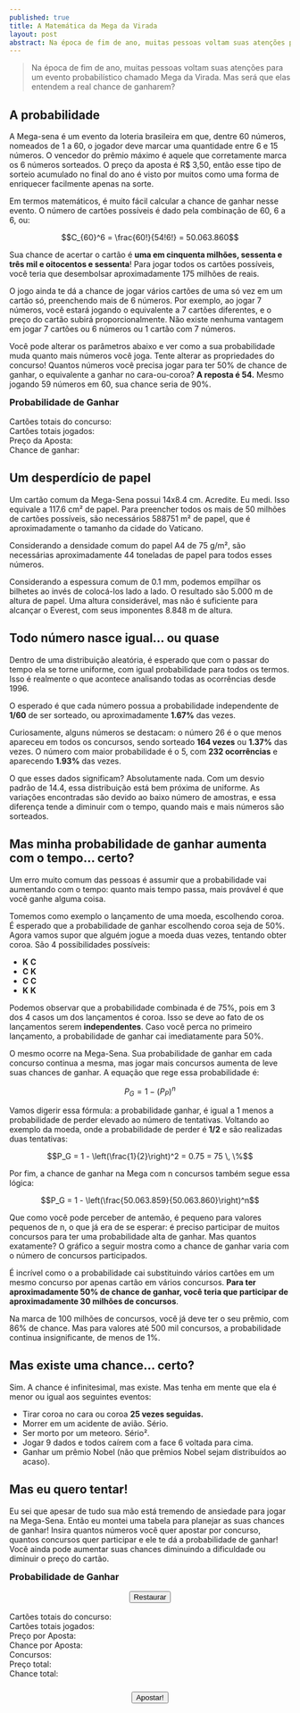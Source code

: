 ```yaml
---
published: true
title: A Matemática da Mega da Virada
layout: post
abstract: Na época de fim de ano, muitas pessoas voltam suas atenções para um evento probabilístico chamado Mega da Virada. Mas será que elas entendem a real chance de ganharem?
---
```


<!-- Include MathJax to render LaTeX. This might not work -->
<script type="text/x-mathjax-config">
  MathJax.Hub.Config({
      jax: ["input/TeX","output/SVG"],
      inlineMath: [['\(','\)']]
   });
</script>
<script type="text/javascript" id="MathJax-script" async
  src="https://cdn.jsdelivr.net/npm/mathjax@3/es5/tex-mml-chtml.js">
</script>

> Na época de fim de ano, muitas pessoas voltam suas atenções para um evento probabilístico chamado Mega da Virada. Mas será que elas entendem a real chance de ganharem?

## A probabilidade

A Mega-sena é um evento da loteria brasileira em que, dentre 60 números, nomeados de 1 a 60, o jogador deve marcar uma quantidade entre 6 e 15 números. O vencedor do prêmio máximo é aquele que corretamente marca os 6 números sorteados. O preço da aposta é R$ 3,50, então esse tipo de sorteio acumulado no final do ano é visto por muitos como uma forma de enriquecer facilmente apenas na sorte.

Em termos matemáticos, é muito fácil calcular a chance de ganhar nesse evento. O número de cartões possíveis é dado pela combinação de 60, 6 a 6, ou:

$$C_{60}^6 = \frac{60!}{54!6!} = 50.063.860$$

Sua chance de acertar o cartão é **uma em cinquenta milhões, sessenta e três mil e oitocentos e sessenta**! Para jogar todos os cartões possíveis, você teria que desembolsar aproximadamente 175 milhões de reais.

O jogo ainda te dá a chance de jogar vários cartões de uma só vez em um cartão só, preenchendo mais de 6 números. Por exemplo, ao jogar 7 números, você estará jogando o equivalente a 7 cartões diferentes, e o preço do cartão subirá proporcionalmente. Não existe nenhuma vantagem em jogar 7 cartões ou 6 números ou 1 cartão com 7 números.

Você pode alterar os parâmetros abaixo e ver como a sua probabilidade muda quanto mais números você joga. Tente alterar as propriedades do concurso! Quantos números você precisa jogar para ter 50% de chance de ganhar, o equivalente a ganhar no cara-ou-coroa? **A reposta é 54.** Mesmo jogando 59 números em 60, sua chance seria de 90%.

<div class="fancybox">
<h3 style="margin-top: 0rem; margin-bottom: 1rem">Probabilidade de Ganhar</h3>

<link href="https://cdnjs.cloudflare.com/ajax/libs/angularjs-slider/6.4.3/rzslider.css" rel="stylesheet">
<script src="https://ajax.googleapis.com/ajax/libs/angularjs/1.6.6/angular.min.js"></script>
<script src="https://cdnjs.cloudflare.com/ajax/libs/angularjs-slider/6.4.3/rzslider.min.js"></script>
<div id="myapp" ng-controller="TestController as vm">
    <rzslider rz-slider-model="vm.totais.value" rz-slider-options="vm.totais.options" style="margin-bottom: 1.5rem"></rzslider>
    <rzslider rz-slider-model="vm.numeros.value" rz-slider-options="vm.numeros.options"></rzslider>
</div>
<div style="margin-top: 1rem">Cartões totais do concurso: <b id="total_cards"></b></div>
<div>Cartões totais jogados: <b id="chosen_cards"></b></div>
<div>Preço da Aposta: <b id="preco"></b></div>
<div>Chance de ganhar: <b id="chance"></b></div>

<script>
var myApp = angular.module('myappdom', ['rzModule']);

myApp.controller('TestController', TestController);

var f = [];
function factorial (n) {
  if (n == 0 || n == 1)
    return 1;
  if (f[n] > 0)
    return f[n];
  return f[n] = factorial(n-1) * n;
}

function updateProbability (t, n) {
  var cards = Math.round(factorial(t)/factorial(t-6)/factorial(6));
  var chosen_cards = Math.round(factorial(n)/factorial(6)/factorial(n-6));
  var preco = chosen_cards * 3.5;
  var chance = chosen_cards/cards*100;
  document.getElementById("total_cards").innerHTML = cards;
  document.getElementById("chosen_cards").innerHTML = chosen_cards;
  document.getElementById("preco").innerHTML = 'R$ ' + preco.toFixed(2).replace(/(\d)(?=(\d{3})+\.)/g, '$1,');
  document.getElementById("chance").innerHTML = chance + '%';
}

function TestController() {
  var vm = this;

  vm.totais = {
    value: 60,
    options: {
      floor: 6,
      ceil: 70,
	  onChange: function(id) {
        vm.numeros.options.maxLimit = vm.totais.value;
		if(vm.numeros.value > vm.totais.value)
			vm.numeros.value = vm.totais.value;

        updateProbability(vm.totais.value, vm.numeros.value);
	  },
	  translate: function(value, sliderId, label) {
		switch(label) {
		  case 'model':
	        return '<b>Números totais</b>:' + value;
		  default:
			return value;
		}
	  }
    }
  }


  vm.numeros = {
    value: 6,
    options: {
      floor: 6,
      ceil: 70,
	  onChange: function(id) {
        updateProbability(vm.totais.value, vm.numeros.value);
	  },
      maxLimit: vm.totais.value,
	  translate: function(value, sliderId, label) {
		switch(label) {
		  case 'model':
	        return '<b>Números jogados</b>:' + value;
		  default:
			return value;
		}
	  }
    }
  }
    
 updateProbability(vm.totais.value,vm.numeros.value);
}

angular.bootstrap(document.getElementById('myapp'), ['myappdom']);
</script>
</div>

## Um desperdício de papel

Um cartão comum da Mega-Sena possui 14x8.4 cm. Acredite. Eu medi. Isso equivale a 117.6 cm² de papel. Para preencher todos os mais de 50 milhões de cartões possíveis, são necessários 588751 m² de papel, que é aproximadamente o tamanho da cidade do Vaticano. 

Considerando a densidade comum do papel A4 de 75 g/m², são necessárias aproximadamente 44 toneladas de papel para todos esses números.

Considerando a espessura comum de 0.1 mm, podemos empilhar os bilhetes ao invés de colocá-los lado a lado. O resultado são 5.000 m de altura de papel. Uma altura considerável, mas não é suficiente para alcançar o Everest, com seus imponentes 8.848 m de altura.

## Todo número nasce igual... ou quase

Dentro de uma distribuição aleatória, é esperado que com o passar do tempo ela se torne uniforme, com igual probabilidade para todos os termos. Isso é realmente o que acontece analisando todas as ocorrências desde 1996.

<script src="https://cdnjs.cloudflare.com/ajax/libs/Chart.js/2.7.1/Chart.min.js"></script>
<script src="https://cdn.rawgit.com/jtblin/angular-chart.js/master/dist/angular-chart.min.js"></script>

<canvas id="myChart" width="65" height="150" style="margin-bottom: 1rem"></canvas>
<script>
var ctx = document.getElementById("myChart").getContext('2d');
var myChart = new Chart(ctx, {
    type: 'horizontalBar',
    data: {
        labels: [1, 2, 3, 4, 5, 6, 7, 8, 9, 10, 11, 12, 13, 14, 15, 16, 17, 18, 19, 20, 21, 22, 23, 24, 25, 26, 27, 28, 29, 30, 31, 32, 33, 34, 35, 36, 37, 38, 39, 40, 41, 42, 43, 44, 45, 46, 47, 48, 49, 50, 51, 52, 53, 54, 55, 56, 57, 58, 59, 60],
        datasets: [{
            label: 'Número de Ocorrências',
            data: [198, 206, 190, 219, 232, 201, 189, 199, 182, 224, 190, 199, 209, 185, 183, 209, 215, 198, 185, 192, 177, 173, 219, 218, 182, 164, 202, 213, 206, 211, 194, 211, 217, 206, 196, 204, 204, 195, 185, 188, 208, 214, 211, 204, 199, 187, 199, 186, 200, 207, 218, 213, 227, 217, 172, 201, 187, 191, 197, 186],
            backgroundColor: 'rgba(54, 162, 235, 0.2)',
            borderColor: 'rgba(54, 162, 235, 1)',
            borderWidth: 1
        }]
    },
    options: {
        scales: {
            yAxes: [{
                ticks: {
                    beginAtZero:true
                }
            }]
        }
    }
});
</script>

O esperado é que cada número possua a probabilidade independente de **1/60** de ser sorteado, ou aproximadamente **1.67%** das vezes.

Curiosamente, alguns números se destacam: o número 26 é o que menos apareceu em todos os concursos, sendo sorteado **164 vezes** ou **1.37%** das vezes. O número com maior probabilidade é o 5, com **232 ocorrências** e aparecendo **1.93%** das vezes.

O que esses dados significam? Absolutamente nada. Com um desvio padrão de 14.4, essa distribuição está bem próxima de uniforme. As variações encontradas são devido ao baixo número de amostras, e essa diferença tende a diminuir com o tempo, quando mais e mais números são sorteados.

## Mas minha probabilidade de ganhar aumenta com o tempo... certo?

Um erro muito comum das pessoas é assumir que a probabilidade vai aumentando com o tempo: quanto mais tempo passa, mais provável é que você ganhe alguma coisa.

Tomemos como exemplo o lançamento de uma moeda, escolhendo coroa. É esperado que a probabilidade de ganhar escolhendo coroa seja de 50%. Agora vamos supor que alguém jogue a moeda duas vezes, tentando obter coroa. São 4 possibilidades possíveis:

- **K** **C**
- **C** **K**
- **C** **C**
- **K** **K**

Podemos observar que a probabilidade combinada é de 75%, pois em 3 dos 4 casos um dos lançamentos é coroa. Isso se deve ao fato de os lançamentos serem **independentes**. Caso você perca no primeiro lançamento, a probabilidade de ganhar cai imediatamente para 50%.

O mesmo ocorre na Mega-Sena. Sua probabilidade de ganhar em cada concurso continua a mesma, mas jogar mais concursos aumenta de leve suas chances de ganhar. A equação que rege essa probabilidade é:

$$P_G = 1 - (P_P)^n$$

Vamos digerir essa fórmula: a probabilidade ganhar, é igual a 1 menos a probabilidade de perder elevado ao número de tentativas. Voltando ao exemplo da moeda, onde a probabilidade de perder é **1/2** e são realizadas duas tentativas:

$$P_G = 1 - \left(\frac{1}{2}\right)^2 = 0.75 = 75 \, \%$$

Por fim, a chance de ganhar na Mega com n concursos também segue essa lógica:

$$P_G = 1 - \left(\frac{50.063.859}{50.063.860}\right)^n$$

Que como você pode perceber de antemão, é pequeno para valores pequenos de n, o que já era de se esperar: é preciso participar de muitos concursos para ter uma probabilidade alta de ganhar. Mas quantos exatamente? O gráfico a seguir mostra como a chance de ganhar varia com o número de concursos participados.

<canvas id="myOtherChart" width="130" height="100" style="margin-bottom: 1rem"></canvas>
<script>
var ctx = document.getElementById("myOtherChart").getContext('2d');
var myChart = new Chart(ctx, {
    type: 'scatter',
    data: {
        datasets: [{
            label: 'Probabilidade de Ganhar',
            data: [{x:1.0,y:1.9974e-08},
            {x:2.0,y:3.9949e-08},
            {x:3.0,y:5.9923e-08},
            {x:4.0,y:7.9898e-08},
            {x:5.0,y:9.9872e-08},
            {x:6.0,y:1.1985e-07},
            {x:7.0,y:1.3982e-07},
            {x:8.0,y:1.598e-07},
            {x:9.0,y:1.7977e-07},
            {x:10.0,y:1.9974e-07},
            {x:20.0,y:3.9949e-07},
            {x:30.0,y:5.9923e-07},
            {x:40.0,y:7.9898e-07},
            {x:50.0,y:9.9872e-07},
            {x:60.0,y:1.1985e-06},
            {x:70.0,y:1.3982e-06},
            {x:80.0,y:1.598e-06},
            {x:90.0,y:1.7977e-06},
            {x:100.0,y:1.9974e-06},
            {x:200.0,y:3.9949e-06},
            {x:300.0,y:5.9923e-06},
            {x:400.0,y:7.9898e-06},
            {x:500.0,y:9.9872e-06},
            {x:600.0,y:1.1985e-05},
            {x:700.0,y:1.3982e-05},
            {x:800.0,y:1.5979e-05},
            {x:900.0,y:1.7977e-05},
            {x:1000.0,y:1.9974e-05},
            {x:2000.0,y:3.9948e-05},
            {x:3000.0,y:5.9922e-05},
            {x:4000.0,y:7.9895e-05},
            {x:5000.0,y:9.9867e-05},
            {x:6000.0,y:0.00011984},
            {x:7000.0,y:0.00013981},
            {x:8000.0,y:0.00015978},
            {x:9000.0,y:0.00017975},
            {x:10000.0,y:0.00019972},
            {x:20000.0,y:0.00039941},
            {x:30000.0,y:0.00059906},
            {x:40000.0,y:0.00079866},
            {x:50000.0,y:0.00099823},
            {x:60000.0,y:0.0011978},
            {x:70000.0,y:0.0013972},
            {x:80000.0,y:0.0015967},
            {x:90000.0,y:0.0017961},
            {x:100000.0,y:0.0019955},
            {x:200000.0,y:0.0039869},
            {x:300000.0,y:0.0059744},
            {x:400000.0,y:0.007958},
            {x:500000.0,y:0.0099375},
            {x:600000.0,y:0.011913},
            {x:700000.0,y:0.013885},
            {x:800000.0,y:0.015853},
            {x:900000.0,y:0.017816},
            {x:1000000.0,y:0.019776},
            {x:2000000.0,y:0.039162},
            {x:3000000.0,y:0.058163},
            {x:4000000.0,y:0.076789},
            {x:5000000.0,y:0.095047},
            {x:6000000.0,y:0.11294},
            {x:7000000.0,y:0.13049},
            {x:8000000.0,y:0.14768},
            {x:9000000.0,y:0.16454},
            {x:10000000.0,y:0.18106},
            {x:20000000.0,y:0.32934},
            {x:30000000.0,y:0.45077},
            {x:40000000.0,y:0.55021},
            {x:50000000.0,y:0.63165},
            {x:60000000.0,y:0.69834},
            {x:70000000.0,y:0.75296},
            {x:80000000.0,y:0.79769},
            {x:90000000.0,y:0.83432},
            {x:100000000.0,y:0.86432},
            {x:200000000.0,y:0.98159},
            {x:300000000.0,y:0.9975},
            {x:400000000.0,y:0.99966},
            {x:500000000.0,y:0.99995},
            {x:600000000.0,y:0.99999}],
            borderColor: 'rgba(54, 162, 235, 1)',
            pointBackgroundColor: 'rgba(54, 162, 235, 1)', 
            pointBorderWidth: 3,
            pointRadius: 1,
            showLine: true
        }]
    },
    options: {
        scales: {
            xAxes: [{
                type:'logarithmic',
                scaleLabel: {
                    labelString: 'Concursos participados',
                    display:true
                }
            }],
            yAxes: [{
                scaleLabel: {
                    labelString: 'Probabilidade de Ganhar',
                    display:true
                }
            }]
        }
    }
});
</script>

É incrível como o a probabilidade cai substituindo vários cartões em um mesmo concurso por apenas cartão em vários concursos. **Para ter aproximadamente 50% de chance de ganhar, você teria que participar de aproximadamente 30 milhões de concursos**.

Na marca de 100 milhões de concursos, você já deve ter o seu prêmio, com 86% de chance. Mas para valores até 500 mil concursos, a probabilidade continua insignificante, de menos de 1%.

## Mas existe uma chance... certo?

Sim. A chance é infinitesimal, mas existe. Mas tenha em mente que ela é menor ou igual aos seguintes eventos:

- Tirar coroa no cara ou coroa **25 vezes seguidas.**
- Morrer em um acidente de avião. Sério.
- Ser morto por um meteoro. Sério².
- Jogar 9 dados e todos caírem com a face 6 voltada para cima.
- Ganhar um prêmio Nobel (não que prêmios Nobel sejam distribuídos ao acaso).

## Mas eu quero tentar!

Eu sei que apesar de tudo sua mão está tremendo de ansiedade para jogar na Mega-Sena. Então eu montei uma tabela para planejar as suas chances de ganhar! Insira quantos números você quer apostar por concurso, quantos concursos quer participar e ele te dá a probabilidade de ganhar! Você ainda pode aumentar suas chances diminuindo a dificuldade ou diminuir o preço do cartão. 

<div class="fancybox">
<h3 style="margin-top: 0rem; margin-bottom: 1rem">Probabilidade de Ganhar</h3>

<div id="myotherapp" ng-controller="FormController as vp">
<rzslider rz-slider-model="vp.totais.value" rz-slider-options="vp.totais.options" style="margin-bottom: 1.5rem"></rzslider>
<rzslider rz-slider-model="vp.numeros.value" rz-slider-options="vp.numeros.options" style="margin-bottom: 1.5rem"></rzslider>
<rzslider rz-slider-model="vp.preco.value" rz-slider-options="vp.preco.options" style="margin-bottom: 1.5rem"></rzslider>
<rzslider rz-slider-model="vp.concursos.value" rz-slider-options="vp.concursos.options" style="margin-bottom: 1.5rem"></rzslider>

<center>
<button ng-click="vp.resetar()" class="fancybutton" style="vertical-align:middle;"><span><i class="fa fa-refresh" aria-hidden="true"></i> Restaurar</span></button>
</center>

<div style="margin-top: 1rem">Cartões totais do concurso: <b id="total_cards_final"></b></div>
<div>Cartões totais jogados: <b id="chosen_cards_final"></b></div>
<div>Preço por Aposta: <b id="preco_final"></b></div>
<div>Chance por Aposta: <b id="chance_final"></b></div>
<div>Concursos: <b id="concursos_final"></b></div>
<div>Preço total: <b id="preco_ac_final"></b></div>
<div>Chance total: <b id="chance_ac_final"></b></div>

<center>
<button ng-click="vp.apostar()" class="fancybutton" style="vertical-align:middle; margin-top:1.5rem; margin-bottom:1.5rem"><span>Apostar!</span></button>
</center>

<div id="dinheiro_jogado_fora"></div>   

</div>

<script>
var myApp = angular.module('myotherappdom', ['rzModule']);

myApp.controller('FormController', FormController);

var f = [];
function factorial (n) {
  if (n == 0 || n == 1)
    return 1;
  if (f[n] > 0)
    return f[n];
  return f[n] = factorial(n-1) * n;
}

function factoryProbability (vp) {
  var t = vp.totais.value;
  var n = vp.numeros.value;
  var cards = Math.round(factorial(t)/factorial(t-6)/factorial(6));
  var chosen_cards = Math.round(factorial(n)/factorial(6)/factorial(n-6));
  var preco = chosen_cards * vp.preco.value;
  var chance = chosen_cards/cards;
  var chance_acumulada = 1 - Math.pow(1 - chance, vp.concursos.value);
  document.getElementById("total_cards_final").innerHTML = cards;
  document.getElementById("chosen_cards_final").innerHTML = chosen_cards;
  document.getElementById("preco_final").innerHTML = 'R$ ' + preco.toFixed(2).replace(/(\d)(?=(\d{3})+\.)/g, '$1,');
  document.getElementById("chance_final").innerHTML = (chance*100).toFixed(13) + '%';
  document.getElementById("concursos_final").innerHTML = vp.concursos.value;
  document.getElementById("preco_ac_final").innerHTML = 'R$ ' + (preco * vp.concursos.value).toFixed(2).replace(/(\d)(?=(\d{3})+\.)/g, '$1,');
  document.getElementById("chance_ac_final").innerHTML = (chance_acumulada*100).toFixed(13) + '%';
  return [chance, chosen_cards, vp.concursos.value, vp.preco.value];
}

function FormController() {
  var vp = this;

  vp.totais = {
    value: 60,
    options: {
      floor: 6,
      ceil: 70,
	  onChange: function(id) {
        vp.numeros.options.maxLimit = vp.totais.value;
		if(vp.numeros.value > vp.totais.value)
			vp.numeros.value = vp.totais.value;

        factoryProbability(vp);
	  },
	  translate: function(value, sliderId, label) {
		switch(label) {
		  case 'model':
	        return '<b>Números totais</b>:' + value;
		  default:
			return value;
		}
	  }
    }
  }


  vp.numeros = {
    value: 6,
    options: {
      floor: 6,
      ceil: 70,
	  onChange: function(id) {
        factoryProbability(vp);
	  },
      maxLimit: vp.totais.value,
	  translate: function(value, sliderId, label) {
		switch(label) {
		  case 'model':
	        return '<b>Números jogados</b>:' + value;
		  default:
			return value;
		}
	  }
    }
  }


  vp.preco = {
    value: 3.50,
    options: {
      floor: 0.01,
      ceil: 5,
      step: 0.01,
      precision: 2,
	  onChange: function(id) {
        factoryProbability(vp);
	  },
      maxLimit: vp.totais.value,
	  translate: function(value, sliderId, label) {
		switch(label) {
		  case 'model':
	        return '<b>Preço de cada Aposta</b>: R$' + value.toFixed(2).replace(/(\d)(?=(\d{3})+\.)/g, '$1,');
		  default:
			return 'R$' + value.toFixed(2).replace(/(\d)(?=(\d{3})+\.)/g, '$1,');
		}
	  }
    }
  }

  vp.concursos = {
    value: 1,
    options: {
      floor: 1,
      ceil: 10000,
      logScale: true,
	  onChange: function(id) {
        factoryProbability(vp);
	  },
	  translate: function(value, sliderId, label) {
		switch(label) {
		  case 'model':
	        return '<b>Concursos Participados</b>:' + value;
		  default:
			return value;
		}
	  }
    }
  }

  vp.resetar = function() {
    vp.totais.value = 60;
    vp.numeros.value = 6;
    vp.preco.value = 3.5;
    vp.concursos.value = 1;
    factoryProbability(vp);
  }

  vp.apostar = async function() {
    document.getElementById("dinheiro_jogado_fora").innerHTML = '';
    await sleep(100);
    var ret = factoryProbability(vp);
    var vitorias = 0;
    for (var i = 0; i < ret[2]; i++) {
        if(Math.random() <= ret[0])
            vitorias = vitorias + 1;
    }
    var cartoes = ret[1] * ret[2];
    var str = 'Você jogou o equivalente a <b>' + cartoes + ' ' + ((cartoes == 1) ? 'cartão' : 'cartões') + '</b>';
    str += ', gastou <b>R$' + (cartoes * ret[3]).toFixed(2).replace(/(\d)(?=(\d{3})+\.)/g, '$1,') + '</b> e ganhou <b>';
    str += vitorias + ((vitorias == 1) ? ' vez' : ' vezes') + '</b>.';
    document.getElementById("dinheiro_jogado_fora").innerHTML = str;
  }
    
  factoryProbability(vp);
}

function sleep (time) {
  return new Promise((resolve) => setTimeout(resolve, time));
}

angular.bootstrap(document.getElementById('myotherapp'), ['myotherappdom']);
</script>


</div>
